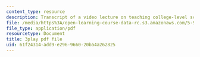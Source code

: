 ```yaml
---
content_type: resource
description: Transcript of a video lecture on teaching college-level science and engineering.
file: /media/https%3A/open-learning-course-data-rc.s3.amazonaws.com/5-95j-teaching-college-level-science-and-engineering-spring-2009/61f24314add9e296966020ba4a262825_S9uGFKoRGUU.pdf
file_type: application/pdf
resourcetype: Document
title: 3play pdf file
uid: 61f24314-add9-e296-9660-20ba4a262825
---
```

